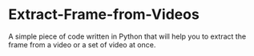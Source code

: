 # Extract-Frame-from-Videos

A simple piece of code written in Python that will help you to extract the frame from a video or a set of video at once.

